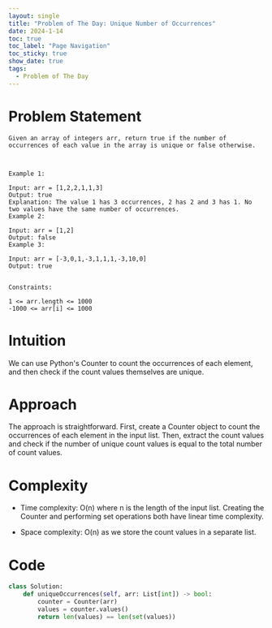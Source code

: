 ```yaml
---
layout: single
title: "Problem of The Day: Unique Number of Occurrences"
date: 2024-1-14
toc: true
toc_label: "Page Navigation"
toc_sticky: true
show_date: true
tags:
  - Problem of The Day
---
```

# Problem Statement
```
Given an array of integers arr, return true if the number of occurrences of each value in the array is unique or false otherwise.

 

Example 1:

Input: arr = [1,2,2,1,1,3]
Output: true
Explanation: The value 1 has 3 occurrences, 2 has 2 and 3 has 1. No two values have the same number of occurrences.
Example 2:

Input: arr = [1,2]
Output: false
Example 3:

Input: arr = [-3,0,1,-3,1,1,1,-3,10,0]
Output: true
 

Constraints:

1 <= arr.length <= 1000
-1000 <= arr[i] <= 1000
```

# Intuition
We can use Python's Counter to count the occurrences of each element, and then check if the count values themselves are unique.

# Approach
The approach is straightforward. First, create a Counter object to count the occurrences of each element in the input list. Then, extract the count values and check if the number of unique count values is equal to the total number of count values.

# Complexity
- Time complexity:
O(n) where n is the length of the input list. Creating the Counter and performing set operations both have linear time complexity.

- Space complexity:
O(n) as we store the count values in a separate list.

# Code
```python
class Solution:
    def uniqueOccurrences(self, arr: List[int]) -> bool:
        counter = Counter(arr)
        values = counter.values()
        return len(values) == len(set(values))
```
